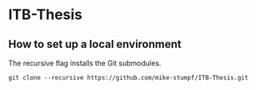 # ITB-Thesis

## How to set up a local environment ##
The recursive flag installs the Git submodules.

```
git clone --recursive https://github.com/mike-stumpf/ITB-Thesis.git
```